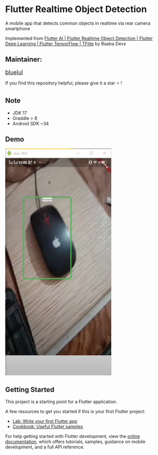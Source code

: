# Flutter Realtime Object Detection 

A mobile app that detects common objects in realtime via rear camera smartphone

Implemented from [Flutter AI | Flutter Realtime Object Detection | Flutter Deep Learning | Flutter TensorFlow | TFlite](https://www.youtube.com/playlist?list=PL-7EgTNrNHKYrQZCdyB2u9U6GZLmLusyW) by Baaba Devs

## Maintainer: 
<span style="font-size: 18px;">[bluelul](https://bluelul.com)</span>

If you find this repository helpful, please give it a star ⭐ !

## Note
- JDK 17
- Graddle > 8
- Android SDK ~34

## Demo

![Demo](assets/demo.png "Demo")

## Getting Started

This project is a starting point for a Flutter application.

A few resources to get you started if this is your first Flutter project:

- [Lab: Write your first Flutter app](https://docs.flutter.dev/get-started/codelab)
- [Cookbook: Useful Flutter samples](https://docs.flutter.dev/cookbook)

For help getting started with Flutter development, view the
[online documentation](https://docs.flutter.dev/), which offers tutorials,
samples, guidance on mobile development, and a full API reference.
